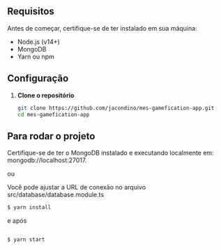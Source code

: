 ## Requisitos

Antes de começar, certifique-se de ter instalado em sua máquina:

- Node.js (v14+)
- MongoDB
- Yarn ou npm

## Configuração

1. **Clone o repositório**

   ```bash
   git clone https://github.com/jacondino/mes-gamefication-app.git
   cd mes-gamefication-app
   ```

## Para rodar o projeto

Certifique-se de ter o MongoDB instalado e executando localmente em:
mongodb://localhost:27017.

ou

Você pode ajustar a URL de conexão no arquivo src/database/database.module.ts

```bash
$ yarn install

```

e após

```bash

$ yarn start

```
